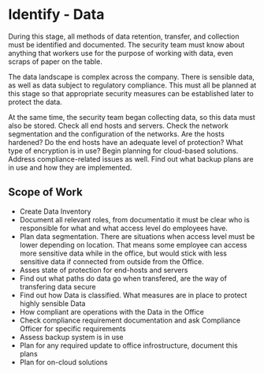 # Identify - Data

During this stage, all methods of data retention, transfer, and collection must be identified and documented. The security team must know about anything that workers use for the purpose of working with data, even scraps of paper on the table.

The data landscape is complex across the company. There is sensible data, as well as data subject to regulatory compliance. This must all be planned at this stage so that appropriate security measures can be established later to protect the data.

At the same time, the security team began collecting data, so this data must also be stored. Check all end hosts and servers. Check the network segmentation and the configuration of the networks. Are the hosts hardened? Do the end hosts have an adequate level of protection? What type of encryption is in use? Begin planning for cloud-based solutions. Address compliance-related issues as well. Find out what backup plans are in use and how they are implemented.

## Scope of Work

- Create Data Inventory
- Document all relevant roles, from documentatio it must be clear who is responsible for what and what access level do employees have.
- Plan data segmentation. There are situations when access level must be lower depending on location. That means some employee can access more sensitive data while in the office, but would stick with less sensitive data if connected from outside from the Office.
- Asses state of protection for end-hosts and servers
- Find out what paths do data go when transfered, are the way of transfering data secure
- Find out how Data is classified. What measures are in place to protect highly sensible Data
- How compliant are operations with the Data in the Office
- Check compliance requirement documentation and ask Compliance Officer for specific requirements
- Assess backup system is in use
- Plan for any required update to office infrostructure, document this plans
- Plan for on-cloud solutions

